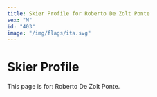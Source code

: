 ```yaml
---
title: Skier Profile for Roberto De Zolt Ponte
sex: "M"
id: "403"
image: "/img/flags/ita.svg" 
---
```


# Skier Profile

This page is for: Roberto De Zolt Ponte.
    